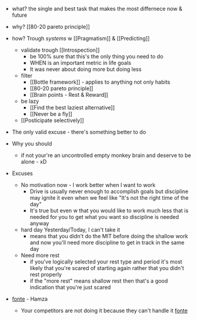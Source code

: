 - what? the single and best task that makes the most differnece now & future
- why? [[80-20 pareto principle]]
- how? Trough *systems* w [[Pragmatism]] & [[Predicting]]
	- validate trough [[Introspection]]
		- be 100% sure that this's the only thing you need to do
		- WHEN is an important metric in life goals
		- It was never about doing more but doing less
	- filter
		- [[Bottle framework]] - applies to anything not only habits
		- [[80-20 pareto principle]]
		- [[Brain points - Rest & Reward]]
	- be lazy
		- [[Find the best laziest alternative]]
		- [[Never be a fly]]
	- [[Posticipate selectively]]

- The only valid excuse - there's something better to do
- Why you should
	- if not your're an uncontrolled empty monkey brain and deserve to be alone - xD
- Excuses
	- No motivation now - I work better when I want to work
		- Drive is usually never enough to accomplish goals but discipline may ignite it even when we feel like "It's not the right time of the day"
		- It's true but even w that you would like to work much less that is needed for you to get what you want so discipline is needed anyway
	- hard day Yesterday/Today, I can't take it
		- means that you didn't do the MIT before doing the shallow work and now you'll need more discipline to get in track in the same day
	- Need more rest
		- if you've logically selected your rest type and period it's most likely that you're scared of starting again rather that you didn't rest properly
		- if the "more rest" means shallow rest then that's a good indication that you're just scared

- [fonte](https://youtu.be/7ZTsqm1ilp0?t=4341) - Hamza
	- Your competitors are not doing it because they can't handle it [fonte](https://youtu.be/dUUwFE7cGXc?t=3955) 